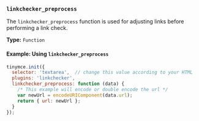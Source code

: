 ### `linkchecker_preprocess`

The `linkchecker_preprocess` function is used for adjusting links before performing a link check.

**Type:** `Function`

#### Example: Using `linkchecker_preprocess`

```js
tinymce.init({
  selector: 'textarea',  // change this value according to your HTML
  plugins: 'linkchecker',
  linkchecker_preprocess: function (data) {
    /* This example will encode or double encode the url */
    var newUrl = encodeURIComponent(data.url);
    return { url: newUrl };
  }
});
```


